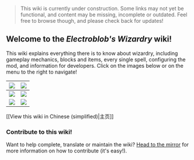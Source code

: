 > This wiki is currently under construction. Some links may not yet be functional, and content may be missing, incomplete or outdated. Feel free to browse though, and please check back for updates!

## Welcome to the _Electroblob's Wizardry_ wiki!

This wiki explains everything there is to know about wizardry, including gameplay mechanics, blocks and items, every single spell, configuring the mod, and information for developers. Click on the images below or on the menu to the right to navigate!

| [![](https://github.com/Electroblob77/Wizardry/wiki/en_gb/images/banners/menu_getting_started.png)](https://github.com/Electroblob77/Wizardry/wiki/Getting-Started) | [![](https://github.com/Electroblob77/Wizardry/wiki/en_gb/images/banners/menu_spells.png)](https://github.com/Electroblob77/Wizardry/wiki/Spells) |
|---|---|
| [![](https://github.com/Electroblob77/Wizardry/wiki/en_gb/images/banners/menu_blocks.png)](https://github.com/Electroblob77/Wizardry/wiki/Blocks) | [![](https://github.com/Electroblob77/Wizardry/wiki/en_gb/images/banners/menu_items.png)](https://github.com/Electroblob77/Wizardry/wiki/Items) |
| [![](https://github.com/Electroblob77/Wizardry/wiki/en_gb/images/banners/menu_mobs.png)](https://github.com/Electroblob77/Wizardry/wiki/Mobs) | [![](https://github.com/Electroblob77/Wizardry/wiki/en_gb/images/banners/menu_structures.png)](https://github.com/Electroblob77/Wizardry/wiki/Structures) |

[[View this wiki in Chinese (simplified)|主页]]

### Contribute to this wiki!

Want to help complete, translate or maintain the wiki? [Head to the mirror](https://github.com/Electroblob77/Wizardry-Wiki) for more information on how to contribute (it's easy!).